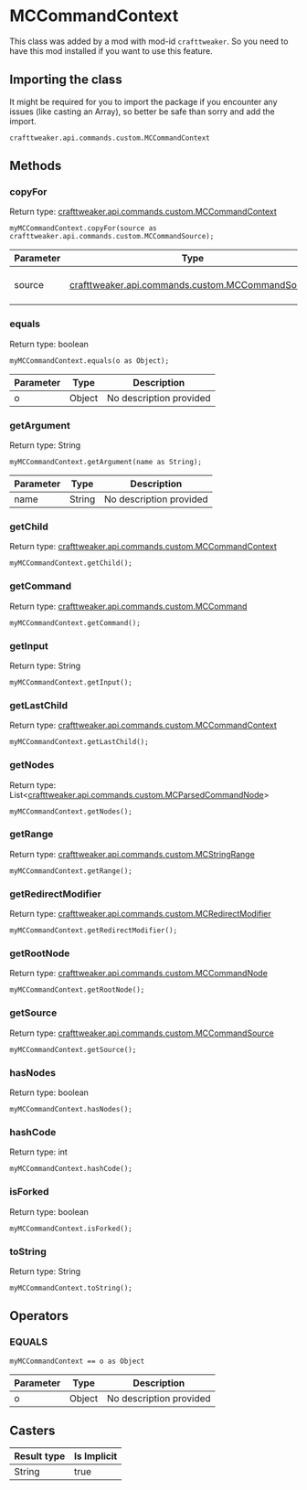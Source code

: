 # MCCommandContext

This class was added by a mod with mod-id `crafttweaker`. So you need to have this mod installed if you want to use this feature.

## Importing the class
It might be required for you to import the package if you encounter any issues (like casting an Array), so better be safe than sorry and add the import.  
```zenscript
crafttweaker.api.commands.custom.MCCommandContext
```

## Methods
### copyFor

Return type: [crafttweaker.api.commands.custom.MCCommandContext](/vanilla/api/commands/custom/MCCommandContext)

```zenscript
myMCCommandContext.copyFor(source as crafttweaker.api.commands.custom.MCCommandSource);
```

| Parameter | Type | Description |
|-----------|------|-------------|
| source | [crafttweaker.api.commands.custom.MCCommandSource](/vanilla/api/commands/custom/MCCommandSource) | No description provided |


### equals

Return type: boolean

```zenscript
myMCCommandContext.equals(o as Object);
```

| Parameter | Type | Description |
|-----------|------|-------------|
| o | Object | No description provided |


### getArgument

Return type: String

```zenscript
myMCCommandContext.getArgument(name as String);
```

| Parameter | Type | Description |
|-----------|------|-------------|
| name | String | No description provided |


### getChild

Return type: [crafttweaker.api.commands.custom.MCCommandContext](/vanilla/api/commands/custom/MCCommandContext)

```zenscript
myMCCommandContext.getChild();
```

### getCommand

Return type: [crafttweaker.api.commands.custom.MCCommand](/vanilla/api/commands/custom/MCCommand)

```zenscript
myMCCommandContext.getCommand();
```

### getInput

Return type: String

```zenscript
myMCCommandContext.getInput();
```

### getLastChild

Return type: [crafttweaker.api.commands.custom.MCCommandContext](/vanilla/api/commands/custom/MCCommandContext)

```zenscript
myMCCommandContext.getLastChild();
```

### getNodes

Return type: List&lt;[crafttweaker.api.commands.custom.MCParsedCommandNode](/vanilla/api/commands/custom/MCParsedCommandNode)&gt;

```zenscript
myMCCommandContext.getNodes();
```

### getRange

Return type: [crafttweaker.api.commands.custom.MCStringRange](/vanilla/api/commands/custom/MCStringRange)

```zenscript
myMCCommandContext.getRange();
```

### getRedirectModifier

Return type: [crafttweaker.api.commands.custom.MCRedirectModifier](/vanilla/api/commands/custom/MCRedirectModifier)

```zenscript
myMCCommandContext.getRedirectModifier();
```

### getRootNode

Return type: [crafttweaker.api.commands.custom.MCCommandNode](/vanilla/api/commands/custom/MCCommandNode)

```zenscript
myMCCommandContext.getRootNode();
```

### getSource

Return type: [crafttweaker.api.commands.custom.MCCommandSource](/vanilla/api/commands/custom/MCCommandSource)

```zenscript
myMCCommandContext.getSource();
```

### hasNodes

Return type: boolean

```zenscript
myMCCommandContext.hasNodes();
```

### hashCode

Return type: int

```zenscript
myMCCommandContext.hashCode();
```

### isForked

Return type: boolean

```zenscript
myMCCommandContext.isForked();
```

### toString

Return type: String

```zenscript
myMCCommandContext.toString();
```


## Operators
### EQUALS

```zenscript
myMCCommandContext == o as Object
```

| Parameter | Type | Description |
|-----------|------|-------------|
| o | Object | No description provided |

## Casters

| Result type | Is Implicit |
|-------------|-------------|
| String | true |

